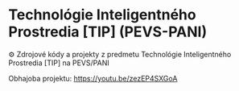#  Technológie Inteligentného Prostredia [TIP] (PEVS-PANI)
⚙️ Zdrojové kódy a projekty z predmetu Technológie Inteligentného Prostredia [TIP] na PEVS/PANI

Obhajoba projektu: https://youtu.be/zezEP4SXGoA
